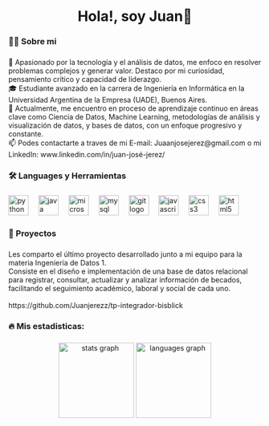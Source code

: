 <h1 align="center">Hola!, soy Juan👋</h1>

###

<h3 align="left">👩‍💻  Sobre mi</h3>

###

<p align="left">🚀 Apasionado por la tecnología y el análisis de datos, me enfoco en resolver problemas complejos y generar valor. Destaco por mi curiosidad, pensamiento crítico y capacidad de liderazgo.<br>🎓 Estudiante avanzado en la carrera de Ingeniería en Informática en la Universidad Argentina de la Empresa (UADE), Buenos Aires.<br>🌱 Actualmente, me encuentro en proceso de aprendizaje continuo en áreas clave como Ciencia de Datos, Machine Learning, metodologías de análisis y visualización de datos, y bases de datos, con un enfoque progresivo y constante.<br>📫 Podes contactarte a traves de mi E-mail: Juaanjosejerez@gmail.com o mi LinkedIn: www.linkedin.com/in/juan-josé-jerez/</p>

###

<h3 align="left">🛠 Languages y Herramientas</h3>

###

<div align="left">
  <img src="https://cdn.jsdelivr.net/gh/devicons/devicon/icons/python/python-original.svg" height="40" alt="python logo"  />
  <img width="12" />
  <img src="https://cdn.jsdelivr.net/gh/devicons/devicon/icons/java/java-original.svg" height="40" alt="java logo"  />
  <img width="12" />
  <img src="https://cdn.jsdelivr.net/gh/devicons/devicon/icons/microsoftsqlserver/microsoftsqlserver-plain.svg" height="40" alt="microsoftsqlserver logo"  />
  <img width="12" />
  <img src="https://cdn.jsdelivr.net/gh/devicons/devicon/icons/mysql/mysql-original.svg" height="40" alt="mysql logo"  />
  <img width="12" />
  <img src="https://cdn.jsdelivr.net/gh/devicons/devicon/icons/git/git-original.svg" height="40" alt="git logo"  />
  <img width="12" />
  <img src="https://cdn.jsdelivr.net/gh/devicons/devicon/icons/javascript/javascript-original.svg" height="40" alt="javascript logo"  />
  <img width="12" />
  <img src="https://cdn.jsdelivr.net/gh/devicons/devicon/icons/css3/css3-original.svg" height="40" alt="css3 logo"  />
  <img width="12" />
  <img src="https://cdn.jsdelivr.net/gh/devicons/devicon/icons/html5/html5-original.svg" height="40" alt="html5 logo"  />
</div>

###

<h3 align="left"></h3>

###

<h3 align="left">🚀 Proyectos</h3>

###

<p align="left">Les comparto el último proyecto desarrollado junto a mi equipo para la materia Ingeniería de Datos 1.<br>Consiste en el diseño e implementación de una base de datos relacional para registrar, consultar, actualizar y analizar información de becados, facilitando el seguimiento académico, laboral y social de cada uno.<br><br>https://github.com/Juanjerezz/tp-integrador-bisblick</p>

###

<h3 align="left">🔥   Mis estadisticas:</h3>

###

<div align="center">
  <img src="https://github-readme-stats.vercel.app/api?username=juanjerezz&hide_title=false&hide_rank=false&show_icons=true&include_all_commits=true&count_private=true&disable_animations=false&theme=dracula&locale=en&hide_border=false&order=1" height="150" alt="stats graph"  />
  <img src="https://github-readme-stats.vercel.app/api/top-langs?username=juanjerezz&locale=en&hide_title=false&layout=compact&card_width=320&langs_count=5&theme=dark&hide_border=false&order=2" height="150" alt="languages graph"  />
</div>

###
